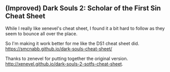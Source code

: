 ## (Improved) Dark Souls 2: Scholar of the First Sin Cheat Sheet

While I really like xenevel's cheat sheet, I found it a bit hard to follow as they seem to bounce all over the place.

So I'm making it work better for me like the DS1 cheat sheet did. https://smcnabb.github.io/dark-souls-cheat-sheet/

Thanks to zenevel for putting together the original version. http://xenevel.github.io/dark-souls-2-sotfs-cheat-sheet.
